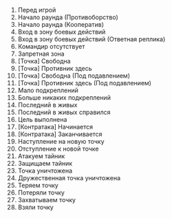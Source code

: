 1. Перед игрой
2. Начало раунда (Противоборство)
3. Начало раунда (Кооператив)
4. Вход в зону боевых действий
5. Вход в зону боевых действий (Ответная реплика)
6. Командир отсутствует
7. Запретная зона
8. [Точка] Свободна
9. [Точка] Противник здесь
10. [Точка] Свободна (Под подавлением)
11. [Точка] Противник здесь (Под подавлением)
12. Мало подкреплений
13. Больше никаких подкреплений
14. Последний в живых
15. Последний в живых справился 
16. Цель выполнена
17. [Контратака] Начинается
18. [Контратака] Заканчивается
19. Наступление на новую точку
20. Отступление к новой точке
21. Атакуем тайник
22. Защищаем тайник
23. Точка уничтожена
24. Дружественная точка уничтожена
25. Теряем точку
26. Потеряли точку
27. Захватываем точку
28. Взяли точку